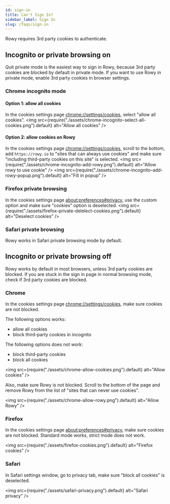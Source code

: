 ```yaml
---
id: sign-in
title: Can't Sign In?
sidebar_label: Sign In
slug: /faqs/sign-in
---
```


Rowy requires 3rd party cookies to authenticate.

## Incognito or private browsing on

Quit private mode is the easiest way to sign in Rowy, because 3rd party cookies are blocked by default in private mode. If you want to use Rowy in private mode, enable 3rd party cookies in browser settings.

### Chrome incognito mode

#### Option 1: allow all cookies

In the cookies settings page [chrome://settings/cookies](chrome://settings/cookies), select "allow all cookies".
<img
src={require("./assets/chrome-incognito-select-all-cookies.png").default}
alt="Allow all cookies"
/>

#### Option 2: allow cookies on Rowy

In the cookies settings page [chrome://settings/cookies](chrome://settings/cookies), scroll to the bottom, add `https://rowy.io` to "sites that can always use cookies" and make sure "including third-party cookies on this site" is selected.
<img
src={require("./assets/chrome-incognito-add-rowy.png").default}
alt="Allow rowy to use cookie"
/>
<img
src={require("./assets/chrome-incognito-add-rowy-popup.png").default}
alt="Fill in popup"
/>

### Firefox private browsing

In the cookies settings page [about:preferences#privacy](about:preferences#privacy), use the custom option and make sure "cookies" option is deselected.
<img
src={require("./assets/firefox-private-delelect-cookies.png").default}
alt="Deselect cookies"
/>


### Safari private browsing

Rowy works in Safari private browsing mode by default.

## Incognito or private browsing off

Rowy works by default in most browsers, unless 3rd party cookies are blocked. If you are stuck in the sign in page in normal browsing mode, check if 3rd party cookies are blocked.

### Chrome

In the cookies settings page [chrome://settings/cookies](chrome://settings/cookies), make sure cookies are not blocked.

The following options works:
- allow all cookies
- block third-party cookies in incognito

The following options does not work:
- block third-party cookies
- block all cookies

<img
src={require("./assets/chrome-allow-cookies.png").default}
alt="Allow cookies"
/>

Also, make sure Rowy is not blocked. Scroll to the bottom of the page and remove Rowy from the list of "sites that can never use cookies".

<img
src={require("./assets/chrome-allow-rowy.png").default}
alt="Allow Rowy"
/>

### Firefox

In the cookies settings page [about:preferences#privacy](about:preferences#privacy), make sure cookies are not blocked. Standard mode works, strict mode does not work.

<img
src={require("./assets/firefox-cookies.png").default}
alt="Firefox cookies"
/>

### Safari

In Safari settings window, go to privacy tab, make sure "block all cookies" is deselected.

<img
src={require("./assets/safari-privacy.png").default}
alt="Safari privacy"
/>
